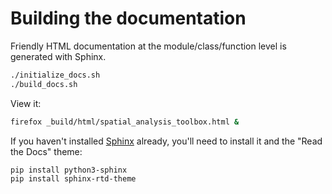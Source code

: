 # Building the documentation

Friendly HTML documentation at the module/class/function level is generated with Sphinx.

```bash
./initialize_docs.sh
./build_docs.sh
```

View it:
```bash
firefox _build/html/spatial_analysis_toolbox.html &
```

If you haven't installed [Sphinx](https://www.sphinx-doc.org/en/master/) already, you'll need to install it and the "Read the Docs" theme:

```bash
pip install python3-sphinx
pip install sphinx-rtd-theme
```

